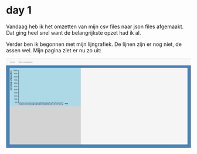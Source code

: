 # day 1
Vandaag heb ik het omzetten van mijn csv files naar json files afgemaakt. Dat ging heel snel want de belangrijkste opzet had ik al. 

Verder ben ik begonnen met mijn lijngrafiek. De lijnen zijn er nog niet, de assen wel. Mijn pagina ziet er nu zo uit:

![](images/day1.png)